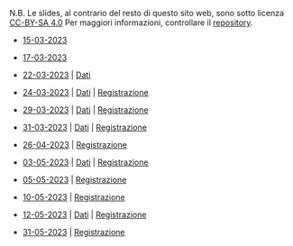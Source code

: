 N.B. Le slides, al contrario del resto di questo sito web, sono sotto licenza [CC-BY-SA 4.0](https://creativecommons.org/licenses/by-sa/4.0/)
Per maggiori informazioni, controllare il [repository](https://codeberg.org/titoloandrea/SapienzaStudentLab2023).

-  [15-03-2023](https://www.andreatitolo.com/slides/gislab/1.IntroLandscapeArchaeo.html)

-  [17-03-2023](https://www.andreatitolo.com/slides/gislab/2.introlandscapearchaeowestasia#/title-slide)

-  [22-03-2023](https://www.andreatitolo.com/slides/gislab/3.GoogleEarth.html) | [Dati](https://codeberg.org/titoloandrea/SapienzaStudentLab2023/raw/branch/main/dati/3_GE/3_GE.7z)

-  [24-03-2023](https://www.andreatitolo.com/slides/gislab/4.IntroQGIS.html) | [Dati](https://codeberg.org/titoloandrea/SapienzaStudentLab2023/raw/branch/main/dati/4_intro_qgis.zip) | [Registrazione](https://kdrive.infomaniak.com/app/share/408009/f8a0b482-4c30-4a6d-a6cb-19ec429911ff)

-  [29-03-2023](https://www.andreatitolo.com/slides/gislab/5.IntroQGISMap.html) | [Dati](https://codeberg.org/titoloandrea/SapienzaStudentLab2023/raw/branch/main/dati/5_qgis_map_crs.zip) | [Registrazione](https://kdrive.infomaniak.com/app/share/408009/cfbcc1d6-aa2c-4f92-af89-216d698b53f3)

-  [31-03-2023](https://www.andreatitolo.com/slides/gislab/6.QGISRasterData.html) | [Dati](https://codeberg.org/titoloandrea/SapienzaStudentLab2023/raw/branch/main/dati/progetto_qgis_asia_occidentale.zip) | [Registrazione](https://kdrive.infomaniak.com/app/share/408009/1d9c8d9e-f012-4a21-8636-0d767ec067a6)

-  [26-04-2023](https://www.andreatitolo.com/slides/gislab/7.QGISRasterData2.html) | [Registrazione](https://kdrive.infomaniak.com/app/share/408009/052fc587-8d8a-456b-9a64-a24762390ed1)

-  [03-05-2023](https://www.andreatitolo.com/slides/gislab/8.QGISRasterData3.html) | [Dati](https://kdrive.infomaniak.com/app/share/408009/f2ca5de1-f134-4caa-be18-cd22d59584e2) | [Registrazione](https://kdrive.infomaniak.com/app/share/408009/31d0accd-dff9-47db-be03-0a1ffff9e301)

-  [05-05-2023](https://www.andreatitolo.com/slides/gislab/9.QGISVectorsOperations.html) | [Registrazione](https://kdrive.infomaniak.com/app/share/408009/4b49ca1b-ae74-4086-89f0-af773fb2041e)

-  [10-05-2023](https://www.andreatitolo.com/slides/gislab/10.QGISVectorsOperations2.html) | [Registrazione](https://kdrive.infomaniak.com/app/share/408009/73d1ab08-e504-4c0a-b590-c950a1526b64)

-  [12-05-2023](https://www.andreatitolo.com/slides/gislab/11.QGISGeoreferireMappa.html) | [Dati](https://kdrive.infomaniak.com/app/share/408009/12be458f-f29d-4e0c-b76b-8f17775634de) | [Registrazione](https://kdrive.infomaniak.com/app/share/408009/7673d6f9-26f7-4b7a-9574-bef045a45c0b)

-  [31-05-2023](https://www.andreatitolo.com/slides/gislab/12.QGISRecupero.html) | [Registrazione]()
